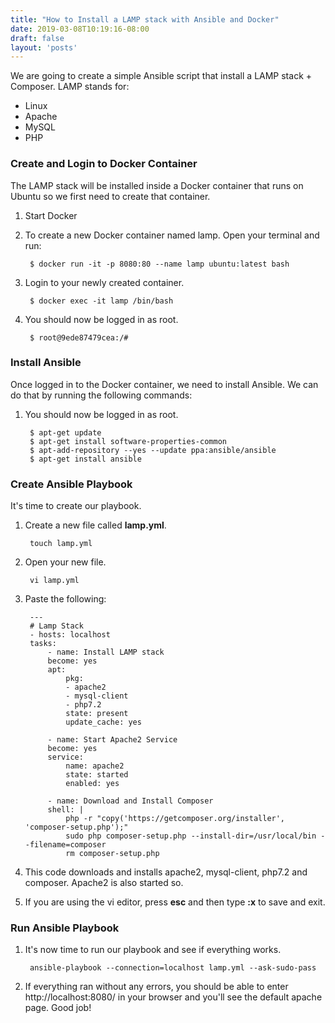 ```yaml
---
title: "How to Install a LAMP stack with Ansible and Docker"
date: 2019-03-08T10:19:16-08:00
draft: false
layout: 'posts'
---
```


We are going to create a simple Ansible script that install a LAMP stack + Composer. LAMP stands for:

- Linux
- Apache
- MySQL
- PHP

### Create and Login to Docker Container
The LAMP stack will be installed inside a Docker container that runs on Ubuntu so we first need to create that container.

1. Start Docker 
2. To create a new Docker container named lamp. Open your terminal and run:

        $ docker run -it -p 8080:80 --name lamp ubuntu:latest bash



3. Login to your newly created container. 

        $ docker exec -it lamp /bin/bash

4. You should now be logged in as root. 

        $ root@9ede87479cea:/#

### Install Ansible
Once logged in to the Docker container, we need to install Ansible. We can do that by running the following commands:

1. You should now be logged in as root. 

        $ apt-get update
        $ apt-get install software-properties-common
        $ apt-add-repository --yes --update ppa:ansible/ansible
        $ apt-get install ansible
        
### Create Ansible Playbook
It's time to create our playbook. 

1. Create a new file called **lamp.yml**.

        touch lamp.yml

2. Open your new file.

        vi lamp.yml

3. Paste the following:

        --- 
        # Lamp Stack
        - hosts: localhost
        tasks:
            - name: Install LAMP stack
            become: yes
            apt: 
                pkg:
                - apache2
                - mysql-client
                - php7.2
                state: present
                update_cache: yes

            - name: Start Apache2 Service
            become: yes
            service:
                name: apache2
                state: started
                enabled: yes

            - name: Download and Install Composer
            shell: |
                php -r "copy('https://getcomposer.org/installer', 'composer-setup.php');"
                sudo php composer-setup.php --install-dir=/usr/local/bin --filename=composer
                rm composer-setup.php

4. This code downloads and installs apache2, mysql-client, php7.2 and composer. Apache2 is also started so. 

5. If you are using the vi editor, press **esc** and then type **:x** to save and exit.

### Run Ansible Playbook
1. It's now time to run our playbook and see if everything works.

        ansible-playbook --connection=localhost lamp.yml --ask-sudo-pass

2. If everything ran without any errors, you should be able to enter http://localhost:8080/ in your browser and you'll see the default apache page. Good job!